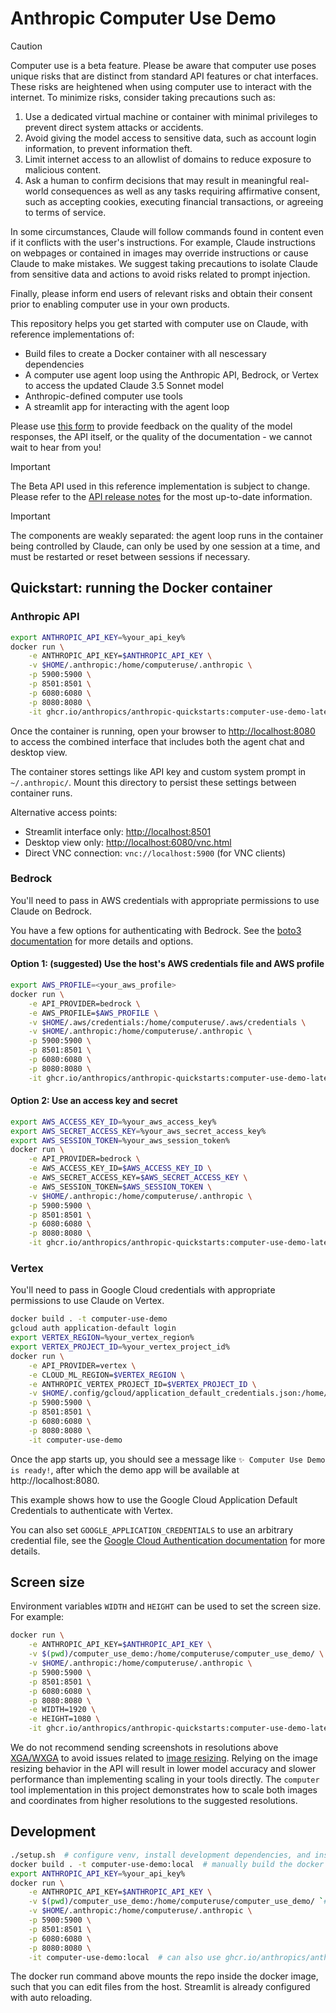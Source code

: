 # Anthropic Computer Use Demo

> [!CAUTION]
> Computer use is a beta feature. Please be aware that computer use poses unique risks that are distinct from standard API features or chat interfaces. These risks are heightened when using computer use to interact with the internet. To minimize risks, consider taking precautions such as:
>
> 1. Use a dedicated virtual machine or container with minimal privileges to prevent direct system attacks or accidents.
> 2. Avoid giving the model access to sensitive data, such as account login information, to prevent information theft.
> 3. Limit internet access to an allowlist of domains to reduce exposure to malicious content.
> 4. Ask a human to confirm decisions that may result in meaningful real-world consequences as well as any tasks requiring affirmative consent, such as accepting cookies, executing financial transactions, or agreeing to terms of service.
>
> In some circumstances, Claude will follow commands found in content even if it conflicts with the user's instructions. For example, Claude instructions on webpages or contained in images may override instructions or cause Claude to make mistakes. We suggest taking precautions to isolate Claude from sensitive data and actions to avoid risks related to prompt injection.
>
> Finally, please inform end users of relevant risks and obtain their consent prior to enabling computer use in your own products.

This repository helps you get started with computer use on Claude, with reference implementations of:

* Build files to create a Docker container with all nescessary dependencies
* A computer use agent loop using the Anthropic API, Bedrock, or Vertex to access the updated Claude 3.5 Sonnet model
* Anthropic-defined computer use tools
* A streamlit app for interacting with the agent loop

Please use [this form](https://forms.gle/BT1hpBrqDPDUrCqo7) to provide feedback on the quality of the model responses, the API itself, or the quality of the documentation - we cannot wait to hear from you!

> [!IMPORTANT]
> The Beta API used in this reference implementation is subject to change. Please refer to the [API release notes](https://docs.anthropic.com/en/release-notes/api) for the most up-to-date information.

> [!IMPORTANT]
> The components are weakly separated: the agent loop runs in the container being controlled by Claude, can only be used by one session at a time, and must be restarted or reset between sessions if necessary.

## Quickstart: running the Docker container

### Anthropic API

```bash
export ANTHROPIC_API_KEY=%your_api_key%
docker run \
    -e ANTHROPIC_API_KEY=$ANTHROPIC_API_KEY \
    -v $HOME/.anthropic:/home/computeruse/.anthropic \
    -p 5900:5900 \
    -p 8501:8501 \
    -p 6080:6080 \
    -p 8080:8080 \
    -it ghcr.io/anthropics/anthropic-quickstarts:computer-use-demo-latest
```

Once the container is running, open your browser to [http://localhost:8080](http://localhost:8080) to access the combined interface that includes both the agent chat and desktop view.

The container stores settings like API key and custom system prompt in `~/.anthropic/`. Mount this directory to persist these settings between container runs.

Alternative access points:

- Streamlit interface only: [http://localhost:8501](http://localhost:8501)
- Desktop view only: [http://localhost:6080/vnc.html](http://localhost:6080/vnc.html)
- Direct VNC connection: `vnc://localhost:5900` (for VNC clients)

### Bedrock

You'll need to pass in AWS credentials with appropriate permissions to use Claude on Bedrock.

You have a few options for authenticating with Bedrock. See the [boto3 documentation](https://boto3.amazonaws.com/v1/documentation/api/latest/guide/credentials.html#environment-variables) for more details and options.

#### Option 1: (suggested) Use the host's AWS credentials file and AWS profile

```bash
export AWS_PROFILE=<your_aws_profile>
docker run \
    -e API_PROVIDER=bedrock \
    -e AWS_PROFILE=$AWS_PROFILE \
    -v $HOME/.aws/credentials:/home/computeruse/.aws/credentials \
    -v $HOME/.anthropic:/home/computeruse/.anthropic \
    -p 5900:5900 \
    -p 8501:8501 \
    -p 6080:6080 \
    -p 8080:8080 \
    -it ghcr.io/anthropics/anthropic-quickstarts:computer-use-demo-latest
```

#### Option 2: Use an access key and secret

```bash
export AWS_ACCESS_KEY_ID=%your_aws_access_key%
export AWS_SECRET_ACCESS_KEY=%your_aws_secret_access_key%
export AWS_SESSION_TOKEN=%your_aws_session_token%
docker run \
    -e API_PROVIDER=bedrock \
    -e AWS_ACCESS_KEY_ID=$AWS_ACCESS_KEY_ID \
    -e AWS_SECRET_ACCESS_KEY=$AWS_SECRET_ACCESS_KEY \
    -e AWS_SESSION_TOKEN=$AWS_SESSION_TOKEN \
    -v $HOME/.anthropic:/home/computeruse/.anthropic \
    -p 5900:5900 \
    -p 8501:8501 \
    -p 6080:6080 \
    -p 8080:8080 \
    -it ghcr.io/anthropics/anthropic-quickstarts:computer-use-demo-latest
```

### Vertex

You'll need to pass in Google Cloud credentials with appropriate permissions to use Claude on Vertex.

```bash
docker build . -t computer-use-demo
gcloud auth application-default login
export VERTEX_REGION=%your_vertex_region%
export VERTEX_PROJECT_ID=%your_vertex_project_id%
docker run \
    -e API_PROVIDER=vertex \
    -e CLOUD_ML_REGION=$VERTEX_REGION \
    -e ANTHROPIC_VERTEX_PROJECT_ID=$VERTEX_PROJECT_ID \
    -v $HOME/.config/gcloud/application_default_credentials.json:/home/computeruse/.config/gcloud/application_default_credentials.json \
    -p 5900:5900 \
    -p 8501:8501 \
    -p 6080:6080 \
    -p 8080:8080 \
    -it computer-use-demo
```
Once the app starts up, you should see a message like `✨ Computer Use Demo is ready!`, after which the demo app will be available at http://localhost:8080.

This example shows how to use the Google Cloud Application Default Credentials to authenticate with Vertex.

You can also set `GOOGLE_APPLICATION_CREDENTIALS` to use an arbitrary credential file, see the [Google Cloud Authentication documentation](https://cloud.google.com/docs/authentication/application-default-credentials#GAC) for more details.

## Screen size

Environment variables `WIDTH` and `HEIGHT` can be used to set the screen size. For example:

```bash
docker run \
    -e ANTHROPIC_API_KEY=$ANTHROPIC_API_KEY \
    -v $(pwd)/computer_use_demo:/home/computeruse/computer_use_demo/ \
    -v $HOME/.anthropic:/home/computeruse/.anthropic \
    -p 5900:5900 \
    -p 8501:8501 \
    -p 6080:6080 \
    -p 8080:8080 \
    -e WIDTH=1920 \
    -e HEIGHT=1080 \
    -it ghcr.io/anthropics/anthropic-quickstarts:computer-use-demo-latest
```

We do not recommend sending screenshots in resolutions above [XGA/WXGA](https://en.wikipedia.org/wiki/Display_resolution_standards#XGA) to avoid issues related to [image resizing](https://docs.anthropic.com/en/docs/build-with-claude/vision#evaluate-image-size).
Relying on the image resizing behavior in the API will result in lower model accuracy and slower performance than implementing scaling in your tools directly. The `computer` tool implementation in this project demonstrates how to scale both images and coordinates from higher resolutions to the suggested resolutions.

## Development

```bash
./setup.sh  # configure venv, install development dependencies, and install pre-commit hooks
docker build . -t computer-use-demo:local  # manually build the docker image (optional)
export ANTHROPIC_API_KEY=%your_api_key%
docker run \
    -e ANTHROPIC_API_KEY=$ANTHROPIC_API_KEY \
    -v $(pwd)/computer_use_demo:/home/computeruse/computer_use_demo/ `# mount local python module for development` \
    -v $HOME/.anthropic:/home/computeruse/.anthropic \
    -p 5900:5900 \
    -p 8501:8501 \
    -p 6080:6080 \
    -p 8080:8080 \
    -it computer-use-demo:local  # can also use ghcr.io/anthropics/anthropic-quickstarts:computer-use-demo-latest
```

The docker run command above mounts the repo inside the docker image, such that you can edit files from the host. Streamlit is already configured with auto reloading.
